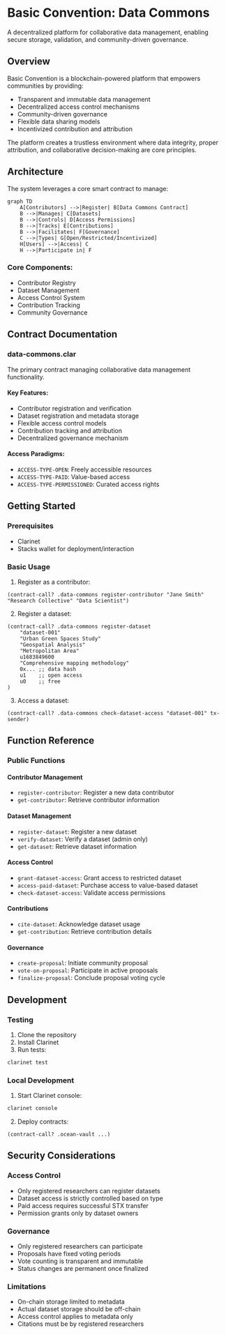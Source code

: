 # Basic Convention: Data Commons

A decentralized platform for collaborative data management, enabling secure storage, validation, and community-driven governance.

## Overview

Basic Convention is a blockchain-powered platform that empowers communities by providing:
- Transparent and immutable data management
- Decentralized access control mechanisms
- Community-driven governance
- Flexible data sharing models
- Incentivized contribution and attribution

The platform creates a trustless environment where data integrity, proper attribution, and collaborative decision-making are core principles.

## Architecture

The system leverages a core smart contract to manage:

```mermaid
graph TD
    A[Contributors] -->|Register| B[Data Commons Contract]
    B -->|Manages| C[Datasets]
    B -->|Controls| D[Access Permissions]
    B -->|Tracks| E[Contributions]
    B -->|Facilitates| F[Governance]
    C -->|Types| G[Open/Restricted/Incentivized]
    H[Users] -->|Access| C
    H -->|Participate in| F
```

### Core Components:
- Contributor Registry
- Dataset Management
- Access Control System
- Contribution Tracking
- Community Governance

## Contract Documentation

### data-commons.clar

The primary contract managing collaborative data management functionality.

#### Key Features:
- Contributor registration and verification
- Dataset registration and metadata storage
- Flexible access control models
- Contribution tracking and attribution
- Decentralized governance mechanism

#### Access Paradigms:
- `ACCESS-TYPE-OPEN`: Freely accessible resources
- `ACCESS-TYPE-PAID`: Value-based access
- `ACCESS-TYPE-PERMISSIONED`: Curated access rights

## Getting Started

### Prerequisites
- Clarinet
- Stacks wallet for deployment/interaction

### Basic Usage

1. Register as a contributor:
```clarity
(contract-call? .data-commons register-contributor "Jane Smith" "Research Collective" "Data Scientist")
```

2. Register a dataset:
```clarity
(contract-call? .data-commons register-dataset 
    "dataset-001"
    "Urban Green Spaces Study"
    "Geospatial Analysis"
    "Metropolitan Area"
    u1683849600
    "Comprehensive mapping methodology"
    0x... ;; data hash
    u1    ;; open access
    u0    ;; free
)
```

3. Access a dataset:
```clarity
(contract-call? .data-commons check-dataset-access "dataset-001" tx-sender)
```

## Function Reference

### Public Functions

#### Contributor Management
- `register-contributor`: Register a new data contributor
- `get-contributor`: Retrieve contributor information

#### Dataset Management
- `register-dataset`: Register a new dataset
- `verify-dataset`: Verify a dataset (admin only)
- `get-dataset`: Retrieve dataset information

#### Access Control
- `grant-dataset-access`: Grant access to restricted dataset
- `access-paid-dataset`: Purchase access to value-based dataset
- `check-dataset-access`: Validate access permissions

#### Contributions
- `cite-dataset`: Acknowledge dataset usage
- `get-contribution`: Retrieve contribution details

#### Governance
- `create-proposal`: Initiate community proposal
- `vote-on-proposal`: Participate in active proposals
- `finalize-proposal`: Conclude proposal voting cycle

## Development

### Testing
1. Clone the repository
2. Install Clarinet
3. Run tests:
```bash
clarinet test
```

### Local Development
1. Start Clarinet console:
```bash
clarinet console
```
2. Deploy contracts:
```clarity
(contract-call? .ocean-vault ...)
```

## Security Considerations

### Access Control
- Only registered researchers can register datasets
- Dataset access is strictly controlled based on type
- Paid access requires successful STX transfer
- Permission grants only by dataset owners

### Governance
- Only registered researchers can participate
- Proposals have fixed voting periods
- Vote counting is transparent and immutable
- Status changes are permanent once finalized

### Limitations
- On-chain storage limited to metadata
- Actual dataset storage should be off-chain
- Access control applies to metadata only
- Citations must be by registered researchers